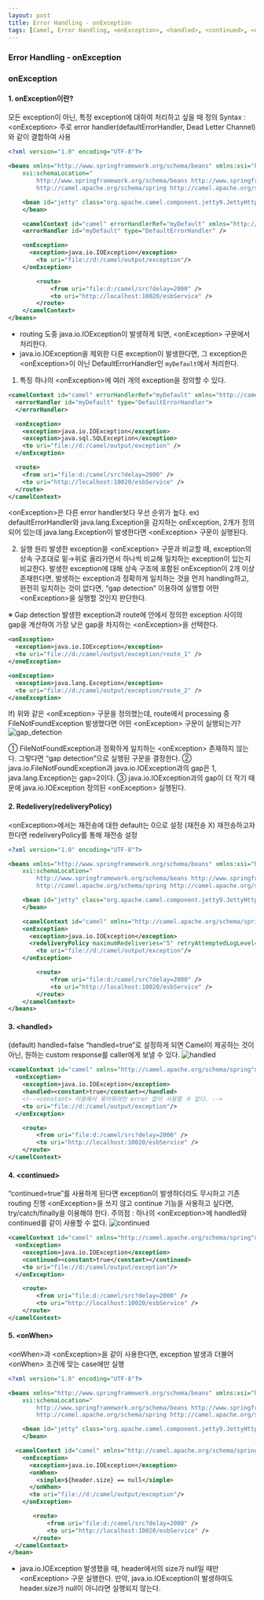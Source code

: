 ```yaml
---
layout: post
title: Error Handling - onException
tags: [Camel, Error Handling, <onException>, <handled>, <continued>, <onWhen>]
---
```


### Error Handling - onException

### onException
#### 1. onException이란?
모든 exception이 아닌, 특정 exception에 대하여 처리하고 싶을 때 정의
Syntax : \<onException>
주로 error handler(defaultErrorHandler, Dead Letter Channel)와 같이 결합하여 사용

```xml
<?xml version="1.0" encoding="UTF-8"?>

<beans xmlns="http://www.springframework.org/schema/beans" xmlns:xsi="http://www.w3.org/2001/XMLSchema-instance"
 	xsi:schemaLocation="
        http://www.springframework.org/schema/beans http://www.springframework.org/schema/beans/spring-beans-2.5.xsd
        http://camel.apache.org/schema/spring http://camel.apache.org/schema/spring/camel-spring.xsd">

	<bean id="jetty" class="org.apache.camel.component.jetty9.JettyHttpComponent9">
	</bean>

 	<camelContext id="camel" errorHandlerRef="myDefault" xmlns="http://camel.apache.org/schema/spring">
    <errorHandler id="myDefault" type="DefaultErrorHandler" />

    <onException>
      <exception>java.io.IOException</exception>
    	<to uri="file://d:/camel/output/exception"/>
    </onException>

		<route>
			<from uri="file:d:/camel/src?delay=2000" />
			<to uri="http://localhost:10020/esbService" />
		</route>
	</camelContext>
</beans>
```
* routing 도중 java.io.IOException이 발생하게 되면, \<onException> 구문에서 처리한다.
* java.io.IOException을 제외한 다른 exception이 발생한다면, 그 exception은 \<onException>이 아닌 DefaultErrorHandler인 ```myDefault```에서 처리한다.

1. 특징
하나의 \<onException>에 여러 개의 exception을 정의할 수 있다.

```xml
<camelContext id="camel" errorHandlerRef="myDefault" xmlns="http://camel.apache.org/schema/spring"> 	
  <errorHandler id="myDefault" type="DefaultErrorHandler">
  </errorHandler>

  <onException>
    <exception>java.io.IOException</exception>
    <exception>java.sql.SQLException</exception>
    <to uri="file://d:/camel/output/exception" />
  </onException>

  <route>
    <from uri="file:d:/camel/src?delay=2000" />
    <to uri="http://localhost:10020/esbService" />
  </route>
</camelContext>
```

\<onException>은 다른 error handler보다 우선 순위가 높다.
ex) defaultErrorHandler와 java.lang.Exception을 감지하는 onException, 2개가 정의 되어 있는데 java.lang.Exception이 발생한다면 \<onException> 구문이 실행된다.

2. 실행 원리
발생한 exception을 \<onException> 구문과 비교할 때, exception의 상속 구조대로 밑→위로 올라가면서 하나씩 비교해 일치하는 exception이 있는지 비교한다.
발생한 exception에 대해 상속 구조에 포함된 onException이 2개 이상 존재한다면, 발생하는 exception과 정확하게 일치하는 것을 먼저 handling하고, 완전히 일치하는 것이 없다면, “gap detection” 이용하여 실행할 어떤 \<onException>을 실행할 것인지 판단한다.

※ Gap detection
발생한 exception과 route에 안에서 정의한 exception 사이의 gap을 계산하여 가장 낮은 gap을 차지하는 \<onException>을 선택한다.

```xml
<onException>
  <exception>java.io.IOException</exception>
  <to uri="file://d:/camel/output/exception/route_1" />
</oneException>

<onException>
  <exception>java.lang.Exception</exception>
  <to uri="file://d:/camel/output/exception/route_2" />
</oneException>
```

If) 위와 같은 \<onException> 구문을 정의했는데, route에서 processing 중 FileNotFoundException 발생했다면 어떤 \<onException> 구문이 실행되는가?
![gap_detection](/images/camel-error-handling/gap_detection.png)

①	 FileNotFoundException과 정확하게 일치하는 \<onException> 존재하지 않는다. 그렇다면 “gap detection”으로 실행된 구문을 결정한다.
②	 java.io.FileNotFoundException과 java.io.IOException과의 gap은 1, java.lang.Exception는 gap=2이다.
③	 java.io.IOException과의 gap이 더 작기 때문에 java.io.IOException 정의된 \<onException> 실행된다.


#### 2. Redelivery(redeliveryPolicy)
\<onException>에서는 재전송에 대한 default는 0으로 설정 (재전송 X)
재전송하고자 한다면 redeliveryPolicy를 통해 재전송 설정

```xml
<?xml version="1.0" encoding="UTF-8"?>

<beans xmlns="http://www.springframework.org/schema/beans" xmlns:xsi="http://www.w3.org/2001/XMLSchema-instance"
 	xsi:schemaLocation="
        http://www.springframework.org/schema/beans http://www.springframework.org/schema/beans/spring-beans-2.5.xsd
        http://camel.apache.org/schema/spring http://camel.apache.org/schema/spring/camel-spring.xsd">

	<bean id="jetty" class="org.apache.camel.component.jetty9.JettyHttpComponent9">
	</bean>

 	<camelContext id="camel" xmlns="http://camel.apache.org/schema/spring">
    <onException>
      <exception>java.io.IOException</exception>
      <redeliveryPolicy maximumRedeliveries="5" retryAttemptedLogLevel="WARN"/>
    	<to uri="file://d:/camel/output/exception"/>
    </onException>

		<route>
			<from uri="file:d:/camel/src?delay=2000" />
			<to uri="http://localhost:10020/esbService" />
		</route>
	</camelContext>
</beans>
```

#### 3. \<handled>
(default) handled=false
“handled=true”로 설정하게 되면 Camel이 제공하는 것이 아닌, 원하는 custom response를 caller에게 보낼 수 있다.
![handled](/images/camel-error-handling/handled.png)

```xml
<camelContext id="camel" xmlns="http://camel.apache.org/schema/spring">
  <onException>
    <exception>java.io.IOException</exception>
    <handled><constant>true</constant></handled>
    <!--<constant> 이용해서 묶어줘야만 error 없이 사용할 수 없다. -->
    <to uri="file://d:/camel/output/exception"/>
  </onException>

	<route>
		<from uri="file:d:/camel/src?delay=2000" />
		<to uri="http://localhost:10020/esbService" />
	</route>
</camelContext>
```

#### 4. \<continued>
“continued=true”를 사용하게 된다면 exception이 발생하더라도 무시하고 기존 routing 진행
\<onException>을 쓰지 않고 continue 기능을 사용하고 싶다면, try/catch/finally을 이용해야 한다.
주의점 : 하나의 \<onException>에 handled와 continued를 같이 사용할 수 없다.
![continued](/images/camel-error-handling/continued.png)

```xml
<camelContext id="camel" xmlns="http://camel.apache.org/schema/spring">
  <onException>
    <exception>java.io.IOException</exception>
    <continued><constant>true</constant></continued>
    <to uri="file://d:/camel/output/exception"/>
  </onException>

	<route>
		<from uri="file:d:/camel/src?delay=2000" />
		<to uri="http://localhost:10020/esbService" />
	</route>
</camelContext>
```

#### 5. \<onWhen>
\<onWhen>과 \<onException>을 같이 사용한다면, exception 발생과 더불어 \<onWhen> 조건에 맞는 case에만 실행

```xml
<?xml version="1.0" encoding="UTF-8"?>

<beans xmlns="http://www.springframework.org/schema/beans" xmlns:xsi="http://www.w3.org/2001/XMLSchema-instance"
 	xsi:schemaLocation="
        http://www.springframework.org/schema/beans http://www.springframework.org/schema/beans/spring-beans-2.5.xsd
        http://camel.apache.org/schema/spring http://camel.apache.org/schema/spring/camel-spring.xsd">

	<bean id="jetty" class="org.apache.camel.component.jetty9.JettyHttpComponent9">
	</bean>

  <camelContext id="camel" xmlns="http://camel.apache.org/schema/spring">
    <onException>
      <exception>java.io.IOException</exception>
      <onWhen>
        <simple>${header.size} == null</simple>
      </onWhen>
      <to uri="file://d:/camel/output/exception"/>
    </onException>

	   <route>
		   <from uri="file:d:/camel/src?delay=2000" />
		   <to uri="http://localhost:10020/esbService" />
	   </route>
  </camelContext>
</bean>
```

* java.io.IOException 발생했을 때, header에서의 size가 null일 때만 \<onException> 구문 실행한다. 만약, java.io.IOException이 발생하여도 header.size가 null이 아니라면 실행되지 않는다.
